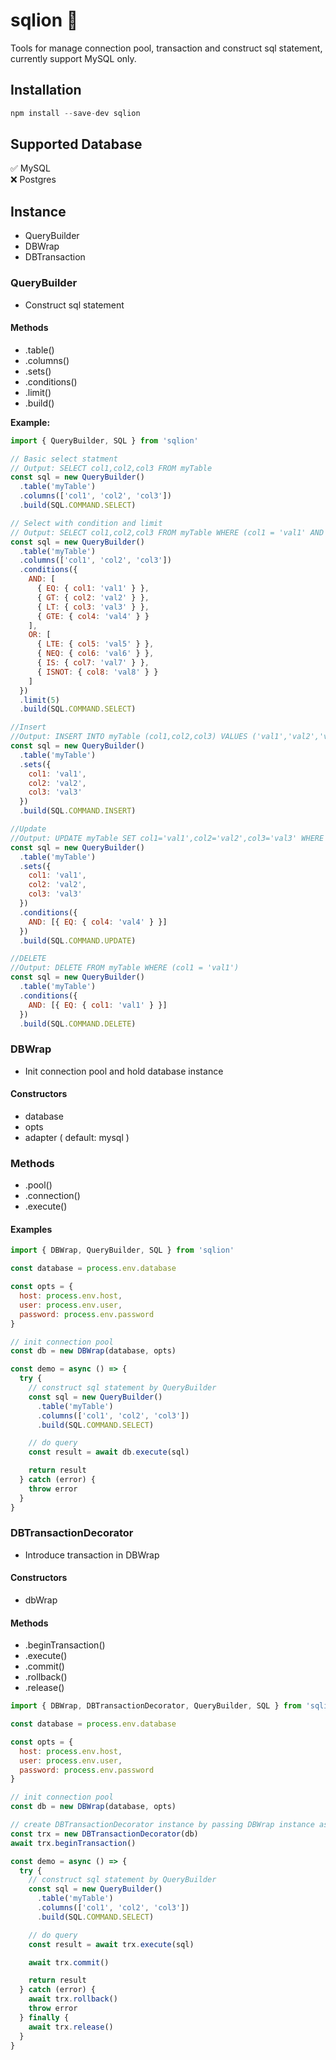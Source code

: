 # sqlion 🦁

Tools for manage connection pool, transaction and construct sql statement, currently support MySQL only.

## Installation

```js
npm install --save-dev sqlion
```

## Supported Database

✅ MySQL\
❌ Postgres

## Instance

- QueryBuilder
- DBWrap
- DBTransaction

### QueryBuilder

- Construct sql statement

#### Methods

- .table()
- .columns()
- .sets()
- .conditions()
- .limit()
- .build()

**Example:**

```js
import { QueryBuilder, SQL } from 'sqlion'

// Basic select statment
// Output: SELECT col1,col2,col3 FROM myTable
const sql = new QueryBuilder()
  .table('myTable')
  .columns(['col1', 'col2', 'col3'])
  .build(SQL.COMMAND.SELECT)

// Select with condition and limit
// Output: SELECT col1,col2,col3 FROM myTable WHERE (col1 = 'val1' AND col2 > 'val2' AND col3 < 'val3' AND col4 >= 'val4') AND (col5 <= 'val5' OR col6 <> 'val6' OR col7 IS val7 OR col8 IS NOT val8) LIMIT 5
const sql = new QueryBuilder()
  .table('myTable')
  .columns(['col1', 'col2', 'col3'])
  .conditions({
    AND: [
      { EQ: { col1: 'val1' } },
      { GT: { col2: 'val2' } },
      { LT: { col3: 'val3' } },
      { GTE: { col4: 'val4' } }
    ],
    OR: [
      { LTE: { col5: 'val5' } },
      { NEQ: { col6: 'val6' } },
      { IS: { col7: 'val7' } },
      { ISNOT: { col8: 'val8' } }
    ]
  })
  .limit(5)
  .build(SQL.COMMAND.SELECT)

//Insert
//Output: INSERT INTO myTable (col1,col2,col3) VALUES ('val1','val2','val3')
const sql = new QueryBuilder()
  .table('myTable')
  .sets({
    col1: 'val1',
    col2: 'val2',
    col3: 'val3'
  })
  .build(SQL.COMMAND.INSERT)

//Update
//Output: UPDATE myTable SET col1='val1',col2='val2',col3='val3' WHERE (col4 = 'val4')
const sql = new QueryBuilder()
  .table('myTable')
  .sets({
    col1: 'val1',
    col2: 'val2',
    col3: 'val3'
  })
  .conditions({
    AND: [{ EQ: { col4: 'val4' } }]
  })
  .build(SQL.COMMAND.UPDATE)

//DELETE
//Output: DELETE FROM myTable WHERE (col1 = 'val1')
const sql = new QueryBuilder()
  .table('myTable')
  .conditions({
    AND: [{ EQ: { col1: 'val1' } }]
  })
  .build(SQL.COMMAND.DELETE)
```

### DBWrap

- Init connection pool and hold database instance

#### Constructors

- database
- opts
- adapter ( default: mysql )

### Methods

- .pool()
- .connection()
- .execute()

#### Examples

```js
import { DBWrap, QueryBuilder, SQL } from 'sqlion'

const database = process.env.database

const opts = {
  host: process.env.host,
  user: process.env.user,
  password: process.env.password
}

// init connection pool
const db = new DBWrap(database, opts)

const demo = async () => {
  try {
    // construct sql statement by QueryBuilder
    const sql = new QueryBuilder()
      .table('myTable')
      .columns(['col1', 'col2', 'col3'])
      .build(SQL.COMMAND.SELECT)

    // do query
    const result = await db.execute(sql)

    return result
  } catch (error) {
    throw error
  }
}
```

### DBTransactionDecorator

- Introduce transaction in DBWrap

#### Constructors

- dbWrap

#### Methods

- .beginTransaction()
- .execute()
- .commit()
- .rollback()
- .release()

```js
import { DBWrap, DBTransactionDecorator, QueryBuilder, SQL } from 'sqlion'

const database = process.env.database

const opts = {
  host: process.env.host,
  user: process.env.user,
  password: process.env.password
}

// init connection pool
const db = new DBWrap(database, opts)

// create DBTransactionDecorator instance by passing DBWrap instance as argument
const trx = new DBTransactionDecorator(db)
await trx.beginTransaction()

const demo = async () => {
  try {
    // construct sql statement by QueryBuilder
    const sql = new QueryBuilder()
      .table('myTable')
      .columns(['col1', 'col2', 'col3'])
      .build(SQL.COMMAND.SELECT)

    // do query
    const result = await trx.execute(sql)

    await trx.commit()

    return result
  } catch (error) {
    await trx.rollback()
    throw error
  } finally {
    await trx.release()
  }
}
```
